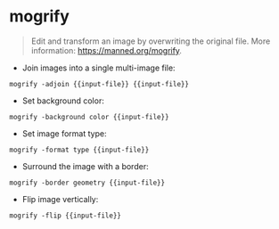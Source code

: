 # mogrify

> Edit and transform an image by overwriting the original file.
> More information: <https://manned.org/mogrify>.

- Join images into a single multi-image file:

`mogrify -adjoin {{input-file}} {{input-file}}`

- Set background color:

`mogrify -background color {{input-file}}`

- Set image format type:

`mogrify -format type {{input-file}}`

- Surround the image with a border:

`mogrify -border geometry {{input-file}}`

- Flip image vertically:

`mogrify -flip {{input-file}}`
